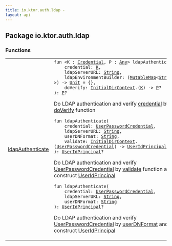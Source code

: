 ```yaml
---
title: io.ktor.auth.ldap - 
layout: api
---
```




## Package io.ktor.auth.ldap

### Functions

<table class="api-docs-table">
<tbody>
<tr>
<td markdown="1">

<a href="ldap-authenticate.html">ldapAuthenticate</a>


</td>
<td markdown="1">
<div class="signature"><code><span class="keyword">fun </span><span class="symbol">&lt;</span><span class="identifier">K</span>&nbsp;<span class="symbol">:</span>&nbsp;<a href="../io.ktor.auth/-credential.html"><span class="identifier">Credential</span></a><span class="symbol">, </span><span class="identifier">P</span>&nbsp;<span class="symbol">:</span>&nbsp;<a href="https://kotlinlang.org/api/latest/jvm/stdlib/kotlin/-any/index.html"><span class="identifier">Any</span></a><span class="symbol">&gt;</span> <span class="identifier">ldapAuthenticate</span><span class="symbol">(</span><br/>&nbsp;&nbsp;&nbsp;&nbsp;<span class="parameterName" id="io.ktor.auth.ldap$ldapAuthenticate(io.ktor.auth.ldap.ldapAuthenticate.K, kotlin.String, kotlin.Function1((kotlin.collections.MutableMap((kotlin.String, kotlin.Any)), kotlin.Unit)), kotlin.Function2((javax.naming.directory.InitialDirContext, io.ktor.auth.ldap.ldapAuthenticate.K, io.ktor.auth.ldap.ldapAuthenticate.P)))/credential">credential</span><span class="symbol">:</span>&nbsp;<a href="ldap-authenticate.html#K"><span class="identifier">K</span></a><span class="symbol">, </span><br/>&nbsp;&nbsp;&nbsp;&nbsp;<span class="parameterName" id="io.ktor.auth.ldap$ldapAuthenticate(io.ktor.auth.ldap.ldapAuthenticate.K, kotlin.String, kotlin.Function1((kotlin.collections.MutableMap((kotlin.String, kotlin.Any)), kotlin.Unit)), kotlin.Function2((javax.naming.directory.InitialDirContext, io.ktor.auth.ldap.ldapAuthenticate.K, io.ktor.auth.ldap.ldapAuthenticate.P)))/ldapServerURL">ldapServerURL</span><span class="symbol">:</span>&nbsp;<a href="https://kotlinlang.org/api/latest/jvm/stdlib/kotlin/-string/index.html"><span class="identifier">String</span></a><span class="symbol">, </span><br/>&nbsp;&nbsp;&nbsp;&nbsp;<span class="parameterName" id="io.ktor.auth.ldap$ldapAuthenticate(io.ktor.auth.ldap.ldapAuthenticate.K, kotlin.String, kotlin.Function1((kotlin.collections.MutableMap((kotlin.String, kotlin.Any)), kotlin.Unit)), kotlin.Function2((javax.naming.directory.InitialDirContext, io.ktor.auth.ldap.ldapAuthenticate.K, io.ktor.auth.ldap.ldapAuthenticate.P)))/ldapEnvironmentBuilder">ldapEnvironmentBuilder</span><span class="symbol">:</span>&nbsp;<span class="symbol">(</span><a href="https://kotlinlang.org/api/latest/jvm/stdlib/kotlin.collections/-mutable-map/index.html"><span class="identifier">MutableMap</span></a><span class="symbol">&lt;</span><a href="https://kotlinlang.org/api/latest/jvm/stdlib/kotlin/-string/index.html"><span class="identifier">String</span></a><span class="symbol">,</span>&nbsp;<a href="https://kotlinlang.org/api/latest/jvm/stdlib/kotlin/-any/index.html"><span class="identifier">Any</span></a><span class="symbol">?</span><span class="symbol">&gt;</span><span class="symbol">)</span>&nbsp;<span class="symbol">-&gt;</span>&nbsp;<a href="https://kotlinlang.org/api/latest/jvm/stdlib/kotlin/-unit/index.html"><span class="identifier">Unit</span></a>&nbsp;<span class="symbol">=</span>&nbsp;{}<span class="symbol">, </span><br/>&nbsp;&nbsp;&nbsp;&nbsp;<span class="parameterName" id="io.ktor.auth.ldap$ldapAuthenticate(io.ktor.auth.ldap.ldapAuthenticate.K, kotlin.String, kotlin.Function1((kotlin.collections.MutableMap((kotlin.String, kotlin.Any)), kotlin.Unit)), kotlin.Function2((javax.naming.directory.InitialDirContext, io.ktor.auth.ldap.ldapAuthenticate.K, io.ktor.auth.ldap.ldapAuthenticate.P)))/doVerify">doVerify</span><span class="symbol">:</span>&nbsp;<a href="http://docs.oracle.com/javase/6/docs/api/javax/naming/directory/InitialDirContext.html"><span class="identifier">InitialDirContext</span></a><span class="symbol">.</span><span class="symbol">(</span><a href="ldap-authenticate.html#K"><span class="identifier">K</span></a><span class="symbol">)</span>&nbsp;<span class="symbol">-&gt;</span>&nbsp;<a href="ldap-authenticate.html#P"><span class="identifier">P</span></a><span class="symbol">?</span><br/><span class="symbol">)</span><span class="symbol">: </span><a href="ldap-authenticate.html#P"><span class="identifier">P</span></a><span class="symbol">?</span></code></div>

Do LDAP authentication and verify <a href="ldap-authenticate.html#io.ktor.auth.ldap$ldapAuthenticate(io.ktor.auth.ldap.ldapAuthenticate.K, kotlin.String, kotlin.Function1((kotlin.collections.MutableMap((kotlin.String, kotlin.Any)), kotlin.Unit)), kotlin.Function2((javax.naming.directory.InitialDirContext, io.ktor.auth.ldap.ldapAuthenticate.K, io.ktor.auth.ldap.ldapAuthenticate.P)))/credential">credential</a> by <a href="ldap-authenticate.html#io.ktor.auth.ldap$ldapAuthenticate(io.ktor.auth.ldap.ldapAuthenticate.K, kotlin.String, kotlin.Function1((kotlin.collections.MutableMap((kotlin.String, kotlin.Any)), kotlin.Unit)), kotlin.Function2((javax.naming.directory.InitialDirContext, io.ktor.auth.ldap.ldapAuthenticate.K, io.ktor.auth.ldap.ldapAuthenticate.P)))/doVerify">doVerify</a> function

<div class="signature"><code><span class="keyword">fun </span><span class="identifier">ldapAuthenticate</span><span class="symbol">(</span><br/>&nbsp;&nbsp;&nbsp;&nbsp;<span class="parameterName" id="io.ktor.auth.ldap$ldapAuthenticate(io.ktor.auth.UserPasswordCredential, kotlin.String, kotlin.String, kotlin.Function2((javax.naming.directory.InitialDirContext, io.ktor.auth.UserPasswordCredential, io.ktor.auth.UserIdPrincipal)))/credential">credential</span><span class="symbol">:</span>&nbsp;<a href="../io.ktor.auth/-user-password-credential/index.html"><span class="identifier">UserPasswordCredential</span></a><span class="symbol">, </span><br/>&nbsp;&nbsp;&nbsp;&nbsp;<span class="parameterName" id="io.ktor.auth.ldap$ldapAuthenticate(io.ktor.auth.UserPasswordCredential, kotlin.String, kotlin.String, kotlin.Function2((javax.naming.directory.InitialDirContext, io.ktor.auth.UserPasswordCredential, io.ktor.auth.UserIdPrincipal)))/ldapServerURL">ldapServerURL</span><span class="symbol">:</span>&nbsp;<a href="https://kotlinlang.org/api/latest/jvm/stdlib/kotlin/-string/index.html"><span class="identifier">String</span></a><span class="symbol">, </span><br/>&nbsp;&nbsp;&nbsp;&nbsp;<span class="parameterName" id="io.ktor.auth.ldap$ldapAuthenticate(io.ktor.auth.UserPasswordCredential, kotlin.String, kotlin.String, kotlin.Function2((javax.naming.directory.InitialDirContext, io.ktor.auth.UserPasswordCredential, io.ktor.auth.UserIdPrincipal)))/userDNFormat">userDNFormat</span><span class="symbol">:</span>&nbsp;<a href="https://kotlinlang.org/api/latest/jvm/stdlib/kotlin/-string/index.html"><span class="identifier">String</span></a><span class="symbol">, </span><br/>&nbsp;&nbsp;&nbsp;&nbsp;<span class="parameterName" id="io.ktor.auth.ldap$ldapAuthenticate(io.ktor.auth.UserPasswordCredential, kotlin.String, kotlin.String, kotlin.Function2((javax.naming.directory.InitialDirContext, io.ktor.auth.UserPasswordCredential, io.ktor.auth.UserIdPrincipal)))/validate">validate</span><span class="symbol">:</span>&nbsp;<a href="http://docs.oracle.com/javase/6/docs/api/javax/naming/directory/InitialDirContext.html"><span class="identifier">InitialDirContext</span></a><span class="symbol">.</span><span class="symbol">(</span><a href="../io.ktor.auth/-user-password-credential/index.html"><span class="identifier">UserPasswordCredential</span></a><span class="symbol">)</span>&nbsp;<span class="symbol">-&gt;</span>&nbsp;<a href="../io.ktor.auth/-user-id-principal/index.html"><span class="identifier">UserIdPrincipal</span></a><span class="symbol">?</span><br/><span class="symbol">)</span><span class="symbol">: </span><a href="../io.ktor.auth/-user-id-principal/index.html"><span class="identifier">UserIdPrincipal</span></a><span class="symbol">?</span></code></div>

Do LDAP authentication and verify <a href="../io.ktor.auth/-user-password-credential/index.html">UserPasswordCredential</a> by <a href="ldap-authenticate.html#io.ktor.auth.ldap$ldapAuthenticate(io.ktor.auth.UserPasswordCredential, kotlin.String, kotlin.String, kotlin.Function2((javax.naming.directory.InitialDirContext, io.ktor.auth.UserPasswordCredential, io.ktor.auth.UserIdPrincipal)))/validate">validate</a> function and construct <a href="../io.ktor.auth/-user-id-principal/index.html">UserIdPrincipal</a>

<div class="signature"><code><span class="keyword">fun </span><span class="identifier">ldapAuthenticate</span><span class="symbol">(</span><br/>&nbsp;&nbsp;&nbsp;&nbsp;<span class="parameterName" id="io.ktor.auth.ldap$ldapAuthenticate(io.ktor.auth.UserPasswordCredential, kotlin.String, kotlin.String)/credential">credential</span><span class="symbol">:</span>&nbsp;<a href="../io.ktor.auth/-user-password-credential/index.html"><span class="identifier">UserPasswordCredential</span></a><span class="symbol">, </span><br/>&nbsp;&nbsp;&nbsp;&nbsp;<span class="parameterName" id="io.ktor.auth.ldap$ldapAuthenticate(io.ktor.auth.UserPasswordCredential, kotlin.String, kotlin.String)/ldapServerURL">ldapServerURL</span><span class="symbol">:</span>&nbsp;<a href="https://kotlinlang.org/api/latest/jvm/stdlib/kotlin/-string/index.html"><span class="identifier">String</span></a><span class="symbol">, </span><br/>&nbsp;&nbsp;&nbsp;&nbsp;<span class="parameterName" id="io.ktor.auth.ldap$ldapAuthenticate(io.ktor.auth.UserPasswordCredential, kotlin.String, kotlin.String)/userDNFormat">userDNFormat</span><span class="symbol">:</span>&nbsp;<a href="https://kotlinlang.org/api/latest/jvm/stdlib/kotlin/-string/index.html"><span class="identifier">String</span></a><br/><span class="symbol">)</span><span class="symbol">: </span><a href="../io.ktor.auth/-user-id-principal/index.html"><span class="identifier">UserIdPrincipal</span></a><span class="symbol">?</span></code></div>

Do LDAP authentication and verify <a href="../io.ktor.auth/-user-password-credential/index.html">UserPasswordCredential</a> by <a href="ldap-authenticate.html#io.ktor.auth.ldap$ldapAuthenticate(io.ktor.auth.UserPasswordCredential, kotlin.String, kotlin.String)/userDNFormat">userDNFormat</a> and construct <a href="../io.ktor.auth/-user-id-principal/index.html">UserIdPrincipal</a>


</td>
</tr>
</tbody>
</table>
